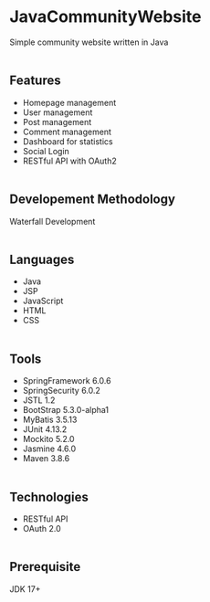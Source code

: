 # JavaCommunityWebsite

Simple community website written in Java
<br><br>

## Features
* Homepage management
* User management
* Post management
* Comment management
* Dashboard for statistics
* Social Login
* RESTful API with OAuth2
<br><br>

## Developement Methodology
Waterfall Development
<br><br>

## Languages
* Java
* JSP
* JavaScript
* HTML
* CSS
<br><br>

## Tools
* SpringFramework 6.0.6
* SpringSecurity 6.0.2
* JSTL 1.2
* BootStrap 5.3.0-alpha1
* MyBatis 3.5.13
* JUnit 4.13.2
* Mockito 5.2.0
* Jasmine 4.6.0
* Maven 3.8.6
<br><br>

## Technologies
* RESTful API
* OAuth 2.0
<br><br>

## Prerequisite
JDK 17+
<br><br>
